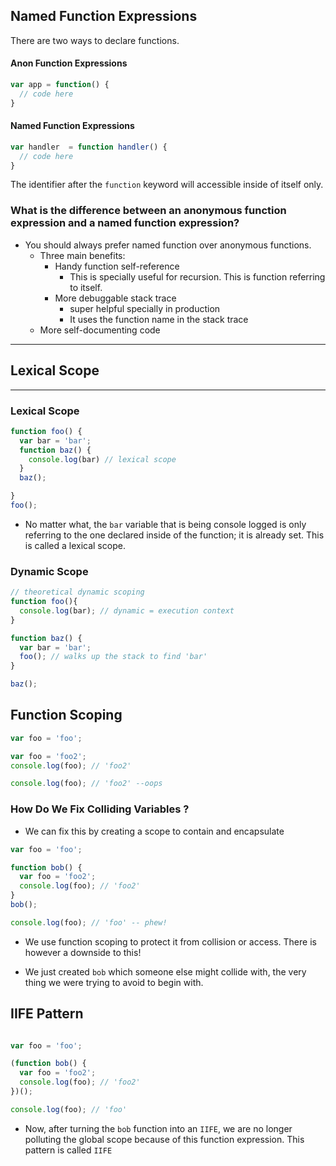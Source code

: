 ## Named Function Expressions
There are two ways to declare functions.
#### Anon Function Expressions
```javascript
var app = function() {
  // code here
}
```

#### Named Function Expressions

```javascript
var handler  = function handler() {
  // code here
}
```

The identifier after the `function` keyword will accessible inside of itself
only.

### What is the difference between an anonymous function expression and a named function expression?
- You should always prefer named function over anonymous functions.
  - Three main benefits:
      - Handy function self-reference
          - This is specially useful for recursion. This is function referring to itself.
      -  More debuggable stack trace
          - super helpful specially in production
          - It uses the function name in the stack trace
  - More self-documenting code

- - -
## Lexical Scope
- - -

### Lexical Scope

```javascript
function foo() {
  var bar = 'bar';
  function baz() {
    console.log(bar) // lexical scope
  }
  baz();

}
foo();
```

- No matter what, the `bar` variable that is being console logged is only referring to the one declared inside of the function; it is already set. This is called a lexical scope.

### Dynamic Scope

```javascript
// theoretical dynamic scoping
function foo(){
  console.log(bar); // dynamic = execution context
}

function baz() {
  var bar = 'bar';
  foo(); // walks up the stack to find 'bar'
}

baz();

```

## Function Scoping

```javascript
var foo = 'foo';

var foo = 'foo2';
console.log(foo); // 'foo2'

console.log(foo); // 'foo2' --oops
```

### How Do We Fix Colliding Variables ?
- We can fix this by creating a scope to contain and encapsulate

```javascript
var foo = 'foo';

function bob() {
  var foo = 'foo2';
  console.log(foo); // 'foo2'
}
bob();

console.log(foo); // 'foo' -- phew!
```

- We use function scoping to protect it from collision or access. There is however a downside to this!

- We just created `bob` which someone else might collide with, the very thing we were trying to avoid to begin with.

## IIFE Pattern
```javascript

var foo = 'foo';

(function bob() {
  var foo = 'foo2';
  console.log(foo); // 'foo2'
})();

console.log(foo); // 'foo'

```

- Now, after turning the `bob` function into an `IIFE`, we are no longer polluting the global scope because of this function expression. This pattern is called `IIFE`
